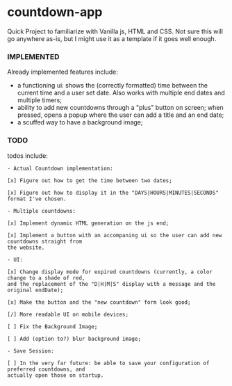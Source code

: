 # countdown-app
Quick Project to familiarize with Vanilla js, HTML and CSS. Not sure this will go anywhere as-is, but I might use it as a template if it goes well enough.

### IMPLEMENTED
Already implemented features include: 
 - a functioning ui: shows the (correctly formatted) time between the current time and a user set date. Also works with multiple end dates and multiple timers;
 - ability to add new countdowns through a "plus" button on screen; when pressed, opens a popup where the user can add a title and an end date;
 - a scuffed way to have a background image;

### TODO

todos include: 

	- Actual Countdown implementation: 

	[x] Figure out how to get the time between two dates;

	[x] Figure out how to display it in the "DAYS|HOURS|MINUTES|SECONDS" format I've chosen.

	- Multiple countdowns:

	[x] Implement dynamic HTML generation on the js end;
	
	[x] Implement a button with an accompaning ui so the user can add new countdowns straight from 
	the website.

	- UI: 

	[x] Change display mode for expired countdowns (currently, a color change to a shade of red, 
	and the replacement of the "D|H|M|S" display with a message and the original endDate);

	[x] Make the button and the "new countdown" form look good;

	[/] More readable UI on mobile devices;

	[ ] Fix the Background Image;

	[ ] Add (option to?) blur background image;

	- Save Session: 

	[ ] In the very far future: be able to save your configuration of preferred countdowns, and 
	actually open those on startup. 
